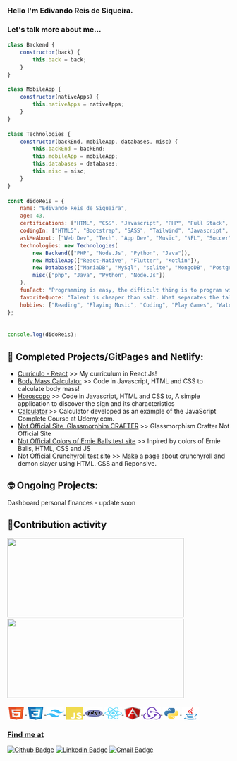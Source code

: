 ### Hello I'm Edivando Reis de Siqueira.
### Let's talk more about me...  

```javascript
class Backend {
    constructor(back) {
        this.back = back;
    }
}

class MobileApp {
    constructor(nativeApps) {
        this.nativeApps = nativeApps;
    }
}

class Technologies {
    constructor(backEnd, mobileApp, databases, misc) {
        this.backEnd = backEnd;
        this.mobileApp = mobileApp;
        this.databases = databases;
        this.misc = misc;
    }
}

const didoReis = {
    name: "Edivando Reis de Siqueira",
    age: 43, 
    certifications: ["HTML", "CSS", "Javascript", "PHP", "Full Stack", "React.Js", "Node.Js", "Java", "Python"],
    codingIn: ["HTML5", "Bootstrap", "SASS", "Tailwind", "Javascript", "PHP", "Python"],
    askMeAbout: ["Web Dev", "Tech", "App Dev", "Music", "NFL", "Soccer", "Path of Exile", "Horror Movies", "Lord Of The Rings"],
    technologies: new Technologies(
        new Backend(["PHP", "Node.Js", "Python", "Java"]),
        new MobileApp(["React-Native", "Flutter", "Kotlin"]),
        new Databases(["MariaDB", "MySql", "sqlite", "MongoDB", "PostgreSQL"]),
        misc(["php", "Java", "Python", "Node.Js"])
    ),
    funFact: "Programming is easy, the difficult thing is to program without errors. Living and learning",
    favoriteQuote: "Talent is cheaper than salt. What separates the talented person from the successful is a lot of hard work. 'Stephen King'",
    hobbies: ["Reading", "Playing Music", "Coding", "Play Games", "Watch Movies"]
};


console.log(didoReis);
```
## 🌝 Completed Projects/GitPages and Netlify:
* [Curriculo - React](https://62e97e4871b2d24fdbd82b06--tourmaline-pavlova-344b48.netlify.app/) >> My curriculum in React.Js!
* [Body Mass Calculator](https://didoreis.github.io/Calculadora-IMC/) >> Code in Javascript, HTML and CSS to calculate body mass!
* [Horoscopo](https://didoreis.github.io/Horoscopo-in-HTML-CSS-E-JS) >> Code in Javascript, HTML and CSS to, A simple application to discover the sign and its characteristics
* [Calculator](https://github.com/DidoReis/Calculadora-HTML-JS) >> Calculator developed as an example of the JavaScript Complete Course at Udemy.com.
* [Not Official Site, Glassmorphim CRAFTER](https://didoreis.github.io/Glassmorphism-Crafter-Not-Official) >> Glassmorphism Crafter Not Official Site
* [Not Official Colors of Ernie Balls test site](https://didoreis.github.io/Landing-Page-Ernie-Ball-Colors)  >> Inpired by colors of Ernie Balls, HTML, CSS and JS
* [Not Official Crunchyroll test site](https://didoreis.github.io/Landing-Page-KimetsuNoYaiba) >> Make a page about crunchyroll and demon slayer using HTML. CSS and Reponsive.

## 🤓 Ongoing Projects:

Dashboard personal finances - update soon

## 🤝Contribution activity 



    
<div>
<a href="https://github.com/DidoReis">
<img width="400px" height="180em" src="https://github-readme-stats.vercel.app/api/top-langs/?username=DidoReis&layout=compact&langs_count=7&theme=prussian"/>
<img width="400px" height="180em" src="https://github-readme-stats.vercel.app/api?username=DidoReis&show_icons=true&theme=prussian&include_all_commits=true&count_private=true"/>
</div>

  
  
  <div style="display: inline_block"><br>
 <img align="center" alt="DidoReis-HTML" height="30" width="40" src="https://raw.githubusercontent.com/devicons/devicon/master/icons/html5/html5-original.svg">
  <img align="center" alt="DidoReis-CSS" height="30" width="40" src="https://raw.githubusercontent.com/devicons/devicon/master/icons/css3/css3-original.svg">
  <img align="center" alt="DidoReis-CSS" height="30" width="40" src="https://raw.githubusercontent.com/devicons/devicon/master/icons/tailwindcss/tailwindcss-plain.svg">
  <img align="center" alt="DidoReis-Js" height="30" width="40" src="https://raw.githubusercontent.com/devicons/devicon/master/icons/javascript/javascript-plain.svg">
    <img align="center" alt="DidoReis-CSS" height="30" width="40" src="https://raw.githubusercontent.com/devicons/devicon/master/icons/php/php-original.svg">   
   <img align="center" alt="DidoReis-CSS" height="30" width="40" src="https://raw.githubusercontent.com/devicons/devicon/master/icons/react/react-original.svg">
   <img align="center" alt="DidoReis-CSS" height="30" width="40" src="https://raw.githubusercontent.com/devicons/devicon/master/icons/angularjs/angularjs-original.svg">
   <img align="center" alt="DidoReis-CSS" height="30" width="40" src="https://raw.githubusercontent.com/devicons/devicon/master/icons/redux/redux-original.svg">
  <img align="center" alt="DidoReis-Python" height="30" width="40" src="https://raw.githubusercontent.com/devicons/devicon/master/icons/python/python-original.svg">
   <img align="center" alt="DidoReis-Js" height="30" width="40" src="https://raw.githubusercontent.com/devicons/devicon/master/icons/java/java-original.svg">


</div>
  
  
 
### Find me at
[![Github Badge](http://img.shields.io/badge/-Github-black?style=flat-square&logo=github&link=https://github.com/DidoReis/)](https://github.com/DidoReis) 
[![Linkedin Badge](https://img.shields.io/badge/-LinkedIn-blue?style=flat-square&logo=Linkedin&logoColor=white&link=https://www.linkedin.com/in/edivando-reis-de-siqueira-1236aa190/)](https://www.linkedin.com/in/edivando-reis-de-siqueira-1236aa190)
[![Gmail Badge](https://img.shields.io/badge/-Gmail-d14836?style=flat-square&logo=Gmail&logoColor=white&link=mailto:djdidoreis@gmail.com)](mailto:djdidoreis@gmail.com)


  

  

